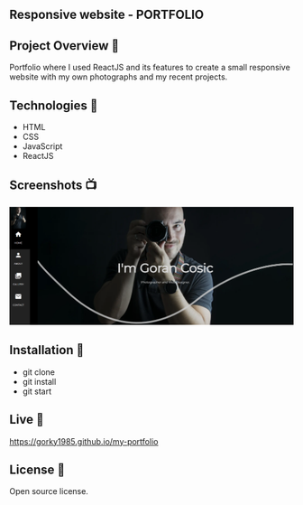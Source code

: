 ## Responsive website - PORTFOLIO

## Project Overview 🎉

Portfolio where I used ReactJS and its features to create a small responsive website with my own photographs and my recent projects.

## Technologies 🔧

- HTML
- CSS
- JavaScript
- ReactJS

## Screenshots 📺

<p align="center">
    <img src="https://github.com/Gorky1985/my-portfolio/blob/master/public/assets/Screenshot-portfolio.png?raw=true">
</p>

## Installation 💾

- git clone
- git install
- git start

## Live 📍

https://gorky1985.github.io/my-portfolio

## License 🔱

Open source license.
